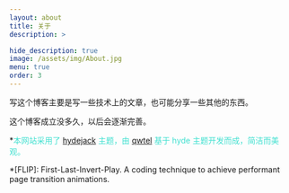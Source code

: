 ```yaml
---
layout: about
title: 关于
description: >

hide_description: true
image: /assets/img/About.jpg
menu: true
order: 3
---
```

写这个博客主要是写一些技术上的文章，也可能分享一些其他的东西。

这个博客成立没多久，以后会逐渐完善。

*<font color=40e0d0>本网站采用了 [hydejack](https://github.com/qwtel/hydejack) 主题，由 [qwtel](https://github.com/qwtel) 基于 hyde 主题开发而成，简洁而美观。</font>

*[FLIP]: First-Last-Invert-Play. A coding technique to achieve performant page transition animations.

